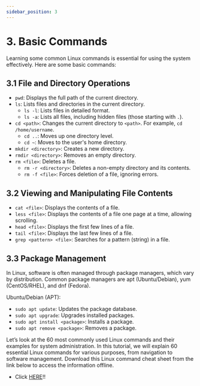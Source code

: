 ```yaml
---
sidebar_position: 3
---
```


# 3. Basic Commands

Learning some common Linux commands is essential for using the system effectively. Here are some basic commands:

## 3.1 File and Directory Operations

- `pwd`: Displays the full path of the current directory.
- `ls`: Lists files and directories in the current directory.
    - `ls -l`: Lists files in detailed format.
    - `ls -a`: Lists all files, including hidden files (those starting with `.`).
- `cd <path>`: Changes the current directory to `<path>`. For example, `cd /home/username`.
    - `cd ..`: Moves up one directory level.
    - `cd ~`: Moves to the user's home directory.
- `mkdir <directory>`: Creates a new directory.
- `rmdir <directory>`: Removes an empty directory.
- `rm <file>`: Deletes a file.
    - `rm -r <directory>`: Deletes a non-empty directory and its contents.
    - `rm -f <file>`: Forces deletion of a file, ignoring errors.

## 3.2 Viewing and Manipulating File Contents
- `cat <file>`: Displays the contents of a file.
- `less <file>`: Displays the contents of a file one page at a time, allowing scrolling.
- `head <file>`: Displays the first few lines of a file.
- `tail <file>`: Displays the last few lines of a file.
- `grep <pattern> <file>`: Searches for a pattern (string) in a file.

## 3.3 Package Management
In Linux, software is often managed through package managers, which vary by distribution. Common package managers are apt (Ubuntu/Debian), yum (CentOS/RHEL), and dnf (Fedora).

Ubuntu/Debian (APT):
- `sudo apt update`: Updates the package database.
- `sudo apt upgrade`: Upgrades installed packages.
- `sudo apt install <package>`: Installs a package.
- `sudo apt remove <package>`: Removes a package.

Let’s look at the 60 most commonly used Linux commands and their examples for system administration. In this tutorial, we will explain 60 essential Linux commands for various purposes, from navigation to software management. Download this Linux command cheat sheet from the link below to access the information offline. 
- Click [HERE](https://www.hostinger.com/tutorials/linux-commands)!!